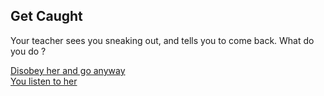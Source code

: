 Get Caught 
--
Your teacher sees you sneaking out, and tells you to come back. What do you do ?  

[Disobey her and go anyway](kidnapped.md)    
[You listen to her](safe.md)
